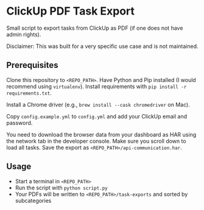 # ClickUp PDF Task Export

Small script to export tasks from ClickUp as PDF (if one does not have admin rights).

Disclaimer: This was built for a very specific use case and is not maintained.

## Prerequisites

Clone this repository to `<REPO_PATH>`.
Have Python and Pip installed (I would recommend using `virtualenv`).
Install requirements with `pip install -r requirements.txt`.

Install a Chrome driver (e.g., `brew install --cask chromedriver` on Mac).

Copy `config.example.yml` to `config.yml` and add your ClickUp email and password.

You need to download the browser data from your dashboard as HAR using the network tab in the developer console.
Make sure you scroll down to load all tasks. 
Save the export as `<REPO_PATH>/api-communication.har`.

## Usage
* Start a terminal in `<REPO_PATH>`
* Run the script with `python script.py`
* Your PDFs will be written to `<REPO_PATH>/task-exports` and sorted by subcategories